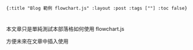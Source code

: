     {:title "Blog 範例 flowchart.js" :layout :post :tags [""] :toc false}


# 


## 

本文章只是單純測試本部落格如何使用 flowchart.js 

方便未來在文章中插入使用

<div id="diagram"></div><br><br>
<div id="diagram2"></div>
<script src="http://flowchart.js.org/raphael-min.js"></script>
<script src="https://cdnjs.cloudflare.com/ajax/libs/flowchart/1.8.0/flowchart.min.js"></script>
<script src="../../data/flowchart_example.js"></script>
<script src="../../data/flowchart-my-example.js"></script>

